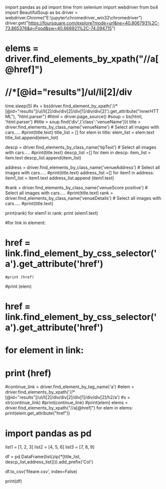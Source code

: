 import pandas as pd
import time
from selenium import webdriver
from bs4 import BeautifulSoup as bs
driver = webdriver.Chrome("E:\\jupyter\\chromedriver_win32\\chromedriver") 
driver.get("https://foursquare.com/explore?mode=url&ne=40.806793%2C-73.865376&q=Food&sw=40.668921%2C-74.094715")
# elems = driver.find_elements_by_xpath("//a[@href]")

# //*[@id="results"]/ul/li[2]/div
time.sleep(5)
#x = bs(driver.find_element_by_xpath('//*[@id="results"]/ul/li[2]/div/div[2]/div[1]/div/div[2]').get_attribute("innerHTTML"), "html.parser")
#html = driver.page_source()
#soup = bs(html, 'html.parser')
#title = soup.find('div',{'class':'venueName'})t
title = driver.find_elements_by_class_name('venueName') # Select all images with cars.....
#print(title.text)
title_list = []
for elem in title:
    elem_list = elem.text
    title_list.append(elem_list)
    
    
descp = driver.find_elements_by_class_name('tipText') # Select all images with cars.....
#print(title.text)
descp_list =[]
for item in descp:
    item_list = item.text
    descp_list.append(item_list)
    
address = driver.find_elements_by_class_name('venueAddress') # Select all images with cars.....
#print(title.text)
address_list =[]
for item1 in address:
    item1_list = item1.text
    address_list.append (item1.text)
    
  
#rank = driver.find_elements_by_class_name('venueScore positive') # Select all images with cars.....
#print(title.text)
rank = driver.find_elements_by_class_name('venueDetails') # Select all images with cars.....
#print(title.text)

print(rank)
for elem1 in rank:
    print (elem1.text)
    
  #for link in element:
   # href = link.find_element_by_css_selector('a').get_attribute('href')
    #print (href)
    
#print (elem)
  #  href = link.find_element_by_css_selector('a').get_attribute('href')
  #  for element in link:
   # print (href)


#continue_link = driver.find_element_by_tag_name('a')
#elem = driver.find_elements_by_xpath('//*[@id="results"]/ul/li[2]/div/div[2]/div[1]/div/div[2]/h2/a')
#x = str(continue_link)
#print(continue_link)
#print(elem)
elems = driver.find_elements_by_xpath("//a[@href]")
for elem in elems:
    print(elem.get_attribute("href"))

    
   # import pandas as pd

list1 = [1, 2, 3]
list2 = [4, 5, 6]
list3 = [7, 8, 9]

df = pd.DataFrame(list(zip(*[title_list, descp_list,address_list]))).add_prefix('Col')

df.to_csv('fileare.csv', index=False)

print(df)
